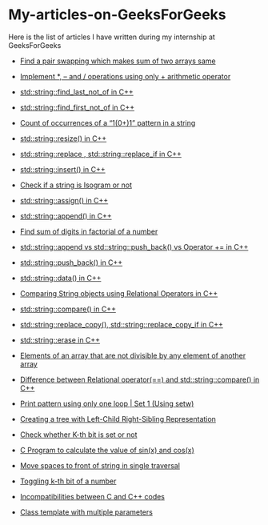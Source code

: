 # My-articles-on-GeeksForGeeks
Here is the list of articles I have written during my internship at GeeksForGeeks

- [Find a pair swapping which makes sum of two arrays same](http://www.geeksforgeeks.org/find-a-pair-swapping-which-makes-sum-of-two-arrays-same/)

- [Implement *, – and / operations using only + arithmetic operator](http://www.geeksforgeeks.org/implement-and-operations-using-only-arithmetic-operator/)

- [std::string::find_last_not_of in C++](http://www.geeksforgeeks.org/stdstringfind_last_not_of-in-cpp/)

- [std::string::find_first_not_of in C++](http://www.geeksforgeeks.org/stdstringfind_first_not_of-in-c/)

- [Count of occurrences of a “1(0+)1” pattern in a string](http://www.geeksforgeeks.org/count-of-occurrences-of-a-101-pattern-in-a-string/)

- [std::string::resize() in C++](http://www.geeksforgeeks.org/stdstringresize-in-c/)

- [std::string::replace , std::string::replace_if in C++](http://www.geeksforgeeks.org/stdstringreplace-stdstringreplace_if-c/)

- [std::string::insert() in C++](http://www.geeksforgeeks.org/stdstringinsert-in-c/)

- [Check if a string is Isogram or not](http://www.geeksforgeeks.org/check-string-isogram-not/)

- [std::string::assign() in C++](http://www.geeksforgeeks.org/stdstringassign-in-c/)

- [std::string::append() in C++](http://www.geeksforgeeks.org/stdstringappend-in-c/)

- [Find sum of digits in factorial of a number](http://www.geeksforgeeks.org/find-sum-digits-factorial-number/)

- [std::string::append vs std::string::push_back() vs Operator += in C++](http://www.geeksforgeeks.org/stdstringappend-vs-stdstringpush_back-vs-operator-c/)

- [std::string::push_back() in C++](http://www.geeksforgeeks.org/stdstringpush_back-in-cpp/)

- [std::string::data() in C++](http://www.geeksforgeeks.org/stdstringdata-in-c/)

- [Comparing String objects using Relational Operators in C++](http://www.geeksforgeeks.org/comparing-string-objects-using-relational-operators-c/)

- [std::string::compare() in C++](http://www.geeksforgeeks.org/stdstringcompare-in-c/)

- [std::string::replace_copy(), std::string::replace_copy_if in C++](http://www.geeksforgeeks.org/stdstringreplace_copy-stdstringreplace_copy_if-cpp/)

- [std::string::erase in C++](http://www.geeksforgeeks.org/stdstringerase-in-cpp/)

- [Elements of an array that are not divisible by any element of another array](http://www.geeksforgeeks.org/check-elements-array-divide-atleast-1-element-array/)

- [Difference between Relational operator(==) and std::string::compare() in C++](http://www.geeksforgeeks.org/difference-between-relational-operator-and-stdstringcompare-in-c/)

- [Print pattern using only one loop | Set 1 (Using setw)](http://www.geeksforgeeks.org/print-pattern-using-only-one-loop/)

- [Creating a tree with Left-Child Right-Sibling Representation](http://www.geeksforgeeks.org/creating-tree-left-child-right-sibling-representation/)

- [Check whether K-th bit is set or not](http://www.geeksforgeeks.org/check-whether-k-th-bit-set-not/)

- [C Program to calculate the value of sin(x) and cos(x)](http://www.geeksforgeeks.org/c-program-calculate-value-sinx-cosx/)

- [Move spaces to front of string in single traversal](http://www.geeksforgeeks.org/move-spaces-front-string-single-traversal/)

- [Toggling k-th bit of a number
](http://www.geeksforgeeks.org/toggling-k-th-bit-number/)

- [Incompatibilities between C and C++ codes](http://www.geeksforgeeks.org/incompatibilities-between-c-and-cpp/)

- [Class template with multiple parameters](http://www.geeksforgeeks.org/class-template-multiple-parameters/)
